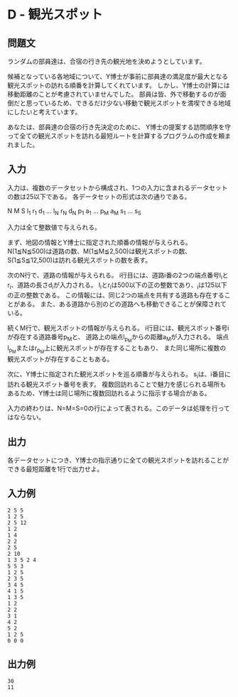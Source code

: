 # D - 観光スポット

## 問題文

ランダムの部員達は、合宿の行き先の観光地を決めようとしています。

候補となっている各地域について、Y博士が事前に部員達の満足度が最大となる観光スポットの訪れる順番を計算してくれています。
しかし、Y博士の計算には移動距離のことが考慮されていませんでした。
部員は皆、外で移動するのが面倒だと思っているため、できるだけ少ない移動で観光スポットを満喫できる地域にしたいと考えています。

あなたは、部員達の合宿の行き先決定のために、
Y博士の提案する訪問順序を守って全ての観光スポットを訪れる最短ルートを計算するプログラムの作成を頼まれました。

## 入力

入力は、複数のデータセットから構成され、1つの入力に含まれるデータセットの数は25以下である。
各データセットの形式は次の通りである。

N M S
l<sub>1</sub> r<sub>1</sub> d<sub>1</sub>
...
l<sub>N</sub> r<sub>N</sub> d<sub>N</sub>
p<sub>1</sub> a<sub>1</sub>
...
p<sub>M</sub> a<sub>M</sub>
s<sub>1</sub> ... s<sub>S</sub>

入力は全て整数値で与えられる。

まず、地図の情報とY博士に指定された順番の情報が与えられる。
N(1≦N≦500)は道路の数、M(1≦M≦2,500)は観光スポットの数、S(1≦S≦12,500)は訪れる観光スポットの数を表す。

次のN行で、道路の情報が与えられる。
i行目には、道路i番の2つの端点番号l<sub>i</sub>とr<sub>i</sub>、道路の長さd<sub>i</sub>が入力される。
l<sub>i</sub>とr<sub>i</sub>は500以下の正の整数であり、<sub>i</sub>は125以下の正の整数である。
この情報には、同じ2つの端点を共有する道路も存在することがある。
また、ある道路から別のどの道路へも移動できることが保障されている。

続くM行で、観光スポットの情報が与えられる。
i行目には、観光スポット番号iが存在する道路番号p<sub>M</sub>と、
道路上の端点l<sub>p<sub>M</sub></sub>からの距離a<sub>M</sub>が入力される。
端点l<sub>p<sub>M</sub></sub>またはr<sub>p<sub>M</sub></sub>上に観光スポットが存在することもあり、
また同じ場所に複数の観光スポットが存在することもある。

次に、Y博士に指定された観光スポットを巡る順番が与えられる。
s<sub>i</sub>は、i番目に訪れる観光スポット番号を表す。
複数回訪れることで魅力を感じられる場所もあるため、Y博士は同じ場所に複数回訪れるように指示する場合がある。

入力の終わりは、N=M=S=0の行によって表される。このデータは処理を行ってはならない。

## 出力

各データセットにつき、Y博士の指示通りに全ての観光スポットを訪れることができる最短距離を1行で出力せよ。

## 入力例

```
2 5 5
1 2 5
2 5 12
1 2
1 4
2 2
2 5
2 10
1 3 5 2 4
5 5 3
1 2 5
2 3 5
3 4 5
4 1 5
1 3 5
1 2
2 2
3 1
4 2
5 2
1 2 5
0 0 0
```

## 出力例

```
30
11
```
